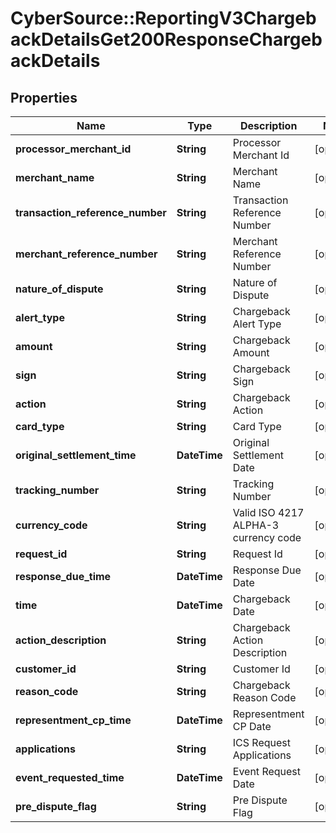 # CyberSource::ReportingV3ChargebackDetailsGet200ResponseChargebackDetails

## Properties
Name | Type | Description | Notes
------------ | ------------- | ------------- | -------------
**processor_merchant_id** | **String** | Processor Merchant Id | [optional] 
**merchant_name** | **String** | Merchant Name | [optional] 
**transaction_reference_number** | **String** | Transaction Reference Number | [optional] 
**merchant_reference_number** | **String** | Merchant Reference Number | [optional] 
**nature_of_dispute** | **String** | Nature of Dispute | [optional] 
**alert_type** | **String** | Chargeback Alert Type | [optional] 
**amount** | **String** | Chargeback Amount | [optional] 
**sign** | **String** | Chargeback Sign | [optional] 
**action** | **String** | Chargeback Action | [optional] 
**card_type** | **String** | Card Type | [optional] 
**original_settlement_time** | **DateTime** | Original Settlement Date | [optional] 
**tracking_number** | **String** | Tracking Number | [optional] 
**currency_code** | **String** | Valid ISO 4217 ALPHA-3 currency code | [optional] 
**request_id** | **String** | Request Id | [optional] 
**response_due_time** | **DateTime** | Response Due Date | [optional] 
**time** | **DateTime** | Chargeback Date | [optional] 
**action_description** | **String** | Chargeback Action Description | [optional] 
**customer_id** | **String** | Customer Id | [optional] 
**reason_code** | **String** | Chargeback Reason Code | [optional] 
**representment_cp_time** | **DateTime** | Representment CP Date | [optional] 
**applications** | **String** | ICS Request Applications | [optional] 
**event_requested_time** | **DateTime** | Event Request Date | [optional] 
**pre_dispute_flag** | **String** | Pre Dispute Flag | [optional] 


